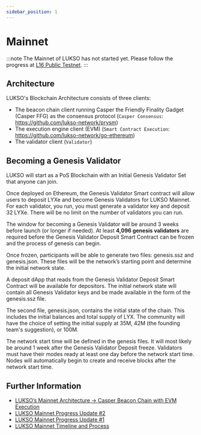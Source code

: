 ```yaml
---
sidebar_position: 1
---
```


# Mainnet

:::note
The Mainnet of LUKSO has not started yet. Please follow the progress at [L16 Public Testnet](./l16-testnet/parameters).
:::

## Architecture

LUKSO's Blockchain Architecture consists of three clients:

- The beacon chain client running Casper the Friendly Finality Gadget (Casper FFG) as the consensus protocol (`Casper Consensus`: <https://github.com/lukso-network/prysm>)
- The execution engine client (EVM) (`Smart Contract Execution`: <https://github.com/lukso-network/go-ethereum>)
- The validator client (`Validator`)

## Becoming a Genesis Validator

LUKSO will start as a PoS Blockchain with an Initial Genesis Validator Set that anyone can join.

Once deployed on Ethereum, the Genesis Validator Smart contract will allow users to deposit LYXe and become Genesis Validators for LUKSO Mainnet. For each validator, you run, you must generate a validator key and deposit 32 LYXe. There will be no limit on the number of validators you can run.

The window for becoming a Genesis Validator will be around 3 weeks before launch (or longer if needed). At least **4,096 genesis validators** are required before the Genesis Validator Deposit Smart Contract can be frozen and the process of genesis can begin.

Once frozen, participants will be able to generate two files: genesis.ssz and genesis.json. These files will be the network’s starting point and determine the initial network state.

A deposit dApp that reads from the Genesis Validator Deposit Smart Contract will be available for depositors. The initial network state will contain all Genesis Validator keys and be made available in the form of the genesis.ssz file.

The second file, genesis.json, contains the initial state of the chain. This includes the initial balances and total supply of LYX. The community will have the choice of setting the initial supply at 35M, 42M (the founding team's suggestion), or 100M.

The network start time will be defined in the genesis files. It will most likely be around 1 week after the Genesis Validator Deposit freeze. Validators must have their modes ready at least one day before the network start time. Nodes will automatically begin to create and receive blocks after the network start time.

## Further Information

- [LUKSO’s Mainnet Architecture → Casper Beacon Chain with EVM Execution](https://medium.com/lukso/luksos-mainnet-architecture-casper-beacon-chain-with-evm-execution-f68f9ef7039a)
- [LUKSO Mainnet Progress Update #2](https://medium.com/lukso/an-update-on-the-road-to-mainnet-48d39ce411d7)
- [LUKSO Mainnet Progress Update #1](https://medium.com/lukso/lukso-mainnet-progress-update-1-5d678e47a3eb)
- [LUKSO Mainnet Timeline and Process](https://medium.com/lukso/lukso-mainnet-timeline-and-process-dd997fe811c8)
